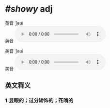 # ***\#showy*** adj
英音 ˈʃəʊi  
英音
<audio src="./media/showy1_AAC.aac" controls="controls"></audio>

美音 ˈʃəʊi  
美音
<audio src="./media/showy2_AAC.aac" controls="controls"></audio>



  

英文释义
---
### 1.**显眼的；过分矫饰的；花哨的**  



